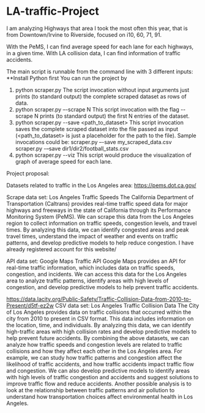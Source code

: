 # LA-traffic-Project
I am analyzing Highways that area I took the most often this year, that is from Downtown/Irvine to Riverside, focused on i10, 60, 71, 91.

With the PeMS, I can find average speed for each lane for each highways, in a given time. With LA collision data, I can find information of traffic accidents.

The main script is runnable from the
command line with 3 different inputs:
**Install Python first
You can run the project by
1. python scraper.py
The script invocation without input arguments just prints (to standard
output) the complete scraped dataset as rows of data.
2. python scraper.py –-scrape N
This script invocation with the flag --scrape N prints (to standard output)
the first N entries of the dataset.
3. python scraper.py --save <path_to_dataset>
This script invocation saves the complete scraped dataset into the file
passed as input (<path_to_dataset> is just a placeholder for the path to
the file). Sample invocations could be:
scraper.py –-save my_scraped_data.csv
scraper.py -–save dir1/dir2/football_stats.csv
4. python scraper.py --viz
This script would produce the visualization of graph of average speed for each lane.



Project proposal:

Datasets related to traffic in the Los Angeles area:
https://pems.dot.ca.gov/

Scrape data set: Los Angeles Traffic Speeds
The California Department of Transportation (Caltrans) provides real-time traffic speed data
for major highways and freeways in the state of California through its Performance Monitoring
System (PeMS). We can scrape this data from the Los Angeles region to collect information on
traffic speeds, congestion levels, and travel times. By analyzing this data, we can identify
congested areas and peak travel times, understand the impact of weather and events on traffic
patterns, and develop predictive models to help reduce congestion. I have already registered
account for this website/

API data set: Google Maps Traffic API
Google Maps provides an API for real-time traffic information, which includes data on traffic
speeds, congestion, and incidents. We can access this data for the Los Angeles area to analyze
traffic patterns, identify areas with high levels of congestion, and develop predictive models to
help prevent traffic accidents.

https://data.lacity.org/Public-Safety/Traffic-Collision-Data-from-2010-to-Present/d5tf-ez2w
CSV data set: Los Angeles Traffic Collision Data
The City of Los Angeles provides data on traffic collisions that occurred within the city from
2010 to present in CSV format. This data includes information on the location, time, and
individuals. By analyzing this data, we can identify high-traffic areas with high collision rates
and develop predictive models to help prevent future accidents.
By combining the above datasets, we can analyze how traffic speeds and congestion levels are
related to traffic collisions and how they affect each other in the Los Angeles area. For example,
we can study how traffic patterns and congestion affect the likelihood of traffic accidents, and
how traffic accidents impact traffic flow and congestion. We can also develop predictive models
to identify areas with high levels of traffic congestion and accidents and suggest solutions to
improve traffic flow and reduce accidents. Another possible analysis is to look at the
relationship between traffic patterns and air pollution to understand how transportation choices
affect environmental health in Los Angeles.
